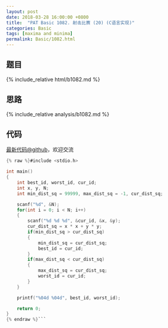 ```yaml
---
layout: post
date: 2018-03-28 16:00:00 +0800
title:  "PAT Basic 1082. 射击比赛 (20) (C语言实现)"
categories: Basic
tags: [maxima and minima]
permalink: Basic/1082.html
---
```


## 题目

{% include_relative html/b1082.md %}

## 思路

{% include_relative analysis/b1082.md %}
## 代码

[最新代码@github](https://github.com/OliverLew/PAT/blob/master/PATBasic/1082.c)，欢迎交流
```c
{% raw %}#include <stdio.h>

int main()
{
    int best_id, worst_id, cur_id;
    int x, y, N;
    int min_dist_sq = 99999, max_dist_sq = -1, cur_dist_sq;

    scanf("%d", &N);
    for(int i = 0; i < N; i++)
    {
        scanf("%d %d %d", &cur_id, &x, &y);
        cur_dist_sq = x * x + y * y;
        if(min_dist_sq > cur_dist_sq)
        {
            min_dist_sq = cur_dist_sq;
            best_id = cur_id;
        }
        if(max_dist_sq < cur_dist_sq)
        {
            max_dist_sq = cur_dist_sq;
            worst_id = cur_id;
        }
    }

    printf("%04d %04d", best_id, worst_id);

    return 0;
}
{% endraw %}```